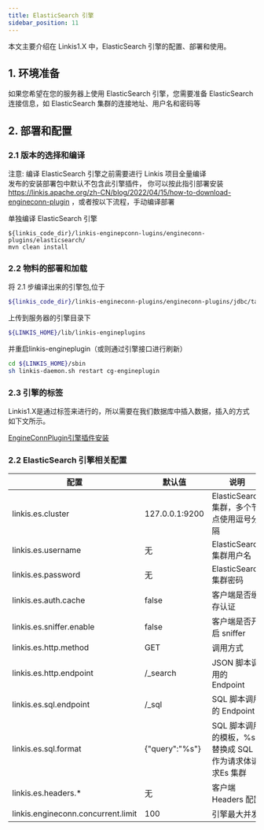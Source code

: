 ```yaml
---
title: ElasticSearch 引擎
sidebar_position: 11
---
```


本文主要介绍在 Linkis1.X 中，ElasticSearch 引擎的配置、部署和使用。

## 1. 环境准备

如果您希望在您的服务器上使用 ElasticSearch 引擎，您需要准备 ElasticSearch 连接信息，如 ElasticSearch 集群的连接地址、用户名和密码等

## 2. 部署和配置

### 2.1 版本的选择和编译
注意: 编译 ElasticSearch 引擎之前需要进行 Linkis 项目全量编译  
发布的安装部署包中默认不包含此引擎插件，
你可以按此指引部署安装 https://linkis.apache.org/zh-CN/blog/2022/04/15/how-to-download-engineconn-plugin
，或者按以下流程，手动编译部署

单独编译 ElasticSearch 引擎 

```
${linkis_code_dir}/linkis-enginepconn-lugins/engineconn-plugins/elasticsearch/
mvn clean install
```

### 2.2 物料的部署和加载

将 2.1 步编译出来的引擎包,位于
```bash
${linkis_code_dir}/linkis-engineconn-plugins/engineconn-plugins/jdbc/target/out/elasticsearch
```
上传到服务器的引擎目录下
```bash 
${LINKIS_HOME}/lib/linkis-engineplugins
```
并重启linkis-engineplugin（或则通过引擎接口进行刷新）
```bash
cd ${LINKIS_HOME}/sbin
sh linkis-daemon.sh restart cg-engineplugin
```
### 2.3 引擎的标签

Linkis1.X是通过标签来进行的，所以需要在我们数据库中插入数据，插入的方式如下文所示。

[EngineConnPlugin引擎插件安装](../deployment/engine_conn_plugin_installation) 

### 2.2 ElasticSearch 引擎相关配置

| 配置                     | 默认值              | 说明                                     |
| ------------------------ | ------------------- | ---------------------------------------- |
| linkis.es.cluster        | 127.0.0.1:9200      | ElasticSearch 集群，多个节点使用逗号分隔 |
| linkis.es.username       | 无                  | ElasticSearch 集群用户名                 |
| linkis.es.password       | 无                  | ElasticSearch 集群密码                   |
| linkis.es.auth.cache     | false               | 客户端是否缓存认证                       |
| linkis.es.sniffer.enable | false               | 客户端是否开启 sniffer                   |
| linkis.es.http.method    | GET                 | 调用方式                                 |
| linkis.es.http.endpoint  | /_search            | JSON 脚本调用的 Endpoint                 |
| linkis.es.sql.endpoint   | /_sql               | SQL 脚本调用的 Endpoint                  |
| linkis.es.sql.format     | {"query":"%s"} | SQL 脚本调用的模板，%s 替换成 SQL 作为请求体请求Es 集群 |
| linkis.es.headers.* | 无 | 客户端 Headers 配置 |
| linkis.engineconn.concurrent.limit | 100 | 引擎最大并发 |
